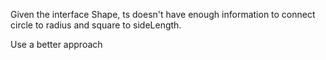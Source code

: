 Given the interface Shape, ts doesn't have enough information to connect circle to radius and square to sideLength.

Use a better approach